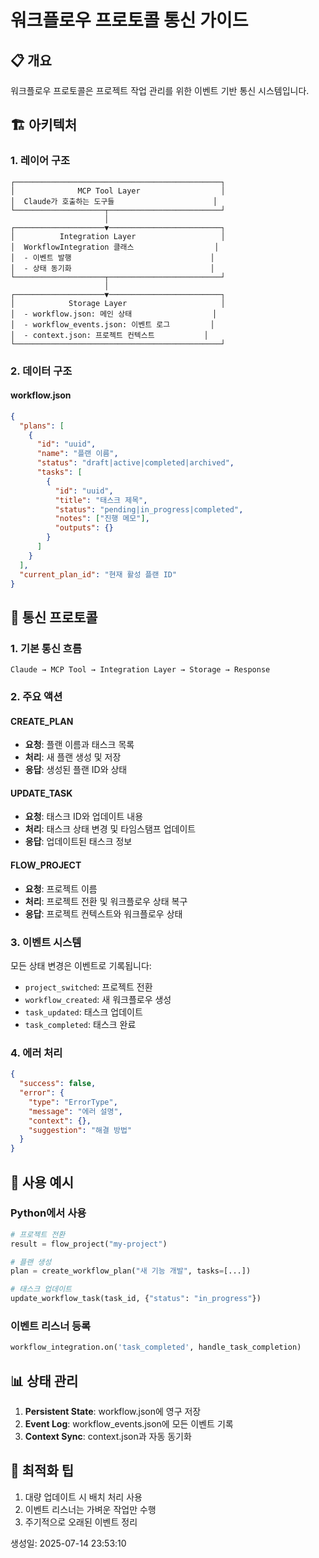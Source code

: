 # 워크플로우 프로토콜 통신 가이드

## 📋 개요

워크플로우 프로토콜은 프로젝트 작업 관리를 위한 이벤트 기반 통신 시스템입니다.

## 🏗️ 아키텍처

### 1. 레이어 구조

```
┌──────────────────────────────────────────────┐
│              MCP Tool Layer                  │
│  Claude가 호출하는 도구들                      │
└────────────────────┬─────────────────────────┘
                     │
┌────────────────────▼─────────────────────────┐
│          Integration Layer                   │
│  WorkflowIntegration 클래스                  │
│  - 이벤트 발행                               │
│  - 상태 동기화                               │
└────────────────────┬─────────────────────────┘
                     │
┌────────────────────▼─────────────────────────┐
│            Storage Layer                     │
│  - workflow.json: 메인 상태                  │
│  - workflow_events.json: 이벤트 로그         │
│  - context.json: 프로젝트 컨텍스트           │
└──────────────────────────────────────────────┘
```

### 2. 데이터 구조

#### workflow.json
```json
{
  "plans": [
    {
      "id": "uuid",
      "name": "플랜 이름",
      "status": "draft|active|completed|archived",
      "tasks": [
        {
          "id": "uuid",
          "title": "태스크 제목",
          "status": "pending|in_progress|completed",
          "notes": ["진행 메모"],
          "outputs": {}
        }
      ]
    }
  ],
  "current_plan_id": "현재 활성 플랜 ID"
}
```

## 📨 통신 프로토콜

### 1. 기본 통신 흐름

```
Claude → MCP Tool → Integration Layer → Storage → Response
```

### 2. 주요 액션

#### CREATE_PLAN
- **요청**: 플랜 이름과 태스크 목록
- **처리**: 새 플랜 생성 및 저장
- **응답**: 생성된 플랜 ID와 상태

#### UPDATE_TASK
- **요청**: 태스크 ID와 업데이트 내용
- **처리**: 태스크 상태 변경 및 타임스탬프 업데이트
- **응답**: 업데이트된 태스크 정보

#### FLOW_PROJECT
- **요청**: 프로젝트 이름
- **처리**: 프로젝트 전환 및 워크플로우 상태 복구
- **응답**: 프로젝트 컨텍스트와 워크플로우 상태

### 3. 이벤트 시스템

모든 상태 변경은 이벤트로 기록됩니다:

- `project_switched`: 프로젝트 전환
- `workflow_created`: 새 워크플로우 생성
- `task_updated`: 태스크 업데이트
- `task_completed`: 태스크 완료

### 4. 에러 처리

```json
{
  "success": false,
  "error": {
    "type": "ErrorType",
    "message": "에러 설명",
    "context": {},
    "suggestion": "해결 방법"
  }
}
```

## 🔧 사용 예시

### Python에서 사용
```python
# 프로젝트 전환
result = flow_project("my-project")

# 플랜 생성
plan = create_workflow_plan("새 기능 개발", tasks=[...])

# 태스크 업데이트
update_workflow_task(task_id, {"status": "in_progress"})
```

### 이벤트 리스너 등록
```python
workflow_integration.on('task_completed', handle_task_completion)
```

## 📊 상태 관리

1. **Persistent State**: workflow.json에 영구 저장
2. **Event Log**: workflow_events.json에 모든 이벤트 기록
3. **Context Sync**: context.json과 자동 동기화

## 🚀 최적화 팁

1. 대량 업데이트 시 배치 처리 사용
2. 이벤트 리스너는 가벼운 작업만 수행
3. 주기적으로 오래된 이벤트 정리

생성일: 2025-07-14 23:53:10